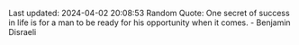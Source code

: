 Last updated: 2024-04-02 20:08:53
Random Quote: One secret of success in life is for a man to be ready for his opportunity when it comes. - Benjamin Disraeli
